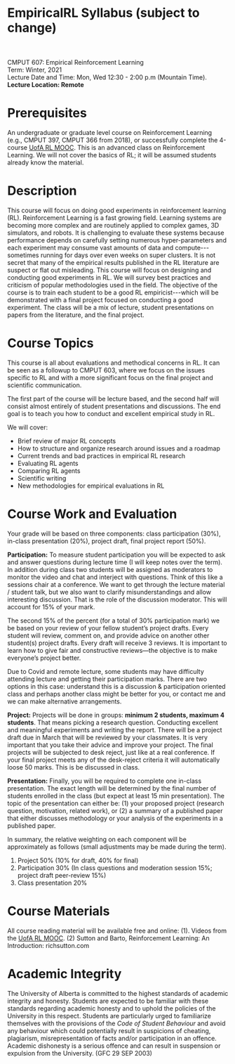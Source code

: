 # EmpiricalRL Syllabus (subject to change)
<br>
<br>
CMPUT 607: Empirical Reinforcement Learning
<br>
Term: Winter, 2021
<br>
Lecture Date and Time: Mon, Wed 12:30 - 2:00 p.m (Mountain Time). 
<b>Lecture Location: Remote</b>

<h1>Prerequisites</h1>

An undergraduate or graduate level course on Reinforcement Learning (e.g., CMPUT 397, CMPUT 366 from 2018), or successfully complete the 4-course <a href="http://uab.ca/RLMOOC">UofA RL MOOC</a>.
This is an advanced class on Reinforcement Learning. We will not cover the basics of RL; it will be assumed students already know the material.

<h1>Description</h1>

This course will focus on doing good experiments in reinforcement learning (RL). Reinforcement Learning is a fast growing field. Learning systems are becoming more complex and are routinely applied to complex games, 3D simulators, and robots. It is challenging to evaluate these systems because performance depends on carefully setting numerous hyper-parameters and each experiment may consume vast amounts of data and compute---sometimes running for days over even weeks on super clusters. It is not secret that many of the empirical results published in the RL literature are suspect or flat out misleading. This course will focus on designing and conducting good experiments in RL. We will survey best practices and criticism of popular methodologies used in the field. The objective of the course is to train each student to be a good RL empiricist---which will be demonstrated with a final project focused on conducting a good experiment. The class will be a mix of lecture, student presentations on papers from the literature, and the final project.

<h1>Course Topics</h1>

This course is all about evaluations and methodical concerns in RL. It can be seen as a followup to CMPUT 603, where we focus on the issues specific to RL and with a more significant focus on the final project and scientific communication. 

The first part of the course will be lecture based, and the second half will consist almost entirely of student presentations and discussions. The end goal is to teach you how to conduct and excellent empirical study in RL.

We will cover:
<ul>
<li>Brief review of major RL concepts</li>
<li>How to structure and organize research around issues and a roadmap</li>
<li>Current trends and bad practices in empirical RL research</li>
<li>Evaluating RL agents</li>
<li>Comparing RL agents</li>
<li>Scientific writing</li>
<li>New methodologies for empirical evaluations in RL</li>
</ul>



<h1>Course Work and Evaluation</h1>

Your grade will be based on three components: class participation (30%), in-class presentation (20%), project draft, final project report (50%).

<b>Participation:</b>
To measure student participation you will be expected to ask and answer questions during lecture time (I will keep notes over the term). In addition during class two students will be assigned as moderators to monitor the video and chat and interject with questions. Think of this like a sessions chair at a conference. We want to get through the lecture material / student talk, but we also want to clarify misunderstandings and allow interesting discussion. That is the role of the discussion moderator. This will account for 15% of your mark.

The second 15% of the percent (for a total of 30% participation mark) we be based on your review of your fellow student’s project drafts. Every student will review, comment on, and provide advice on another other student(s) project drafts. Every draft will receive 3 reviews. It is important to learn how to give fair and constructive reviews—the objective is to make everyone’s project better.

Due to Covid and remote lecture, some students may have difficulty attending lecture and getting their participation marks. There are two options in this case: understand this is a discussion & participation oriented class and perhaps another class might be better for you, or contact me and we can make alternative arrangements. 

<b>Project:</b>
Projects will be done in groups: <b>minimum 2 students, maximum 4 students</b>. That means picking a research question. Conducting excellent and meaningful experiments and writing the report. There will be a project draft due in March that will be reviewed by your classmates. It is very important that you take their advice and improve your project. The final projects will be subjected to desk reject, just like at a real conference. If your final project meets any of the desk-reject criteria it will automatically loose 50 marks. This is be discussed in class.

<b>Presentation:</b>
Finally, you will be required to complete one in-class presentation. The exact length will be determined by the final number of students enrolled in the class (but expect at least 15 min presentation). The topic of the presentation can either be: (1) your proposed project (research question, motivation, related work), or (2) a summary of a published paper that either discusses methodology or your analysis of the experiments in a published paper.

In summary, the relative weighting on each component will be approximately as follows (small adjustments may be made during the term).
 1. Project 50% (10% for draft, 40% for final)
 2. Participation 30% (In class questions and moderation session 15%; project draft peer-review 15%)
3. Class presentation 20%

<h1>Course Materials</h1>

All course reading material will be available free and online: (1). Videos from the <a href="http://uab.ca/RLMOOC">UofA RL MOOC</a>.
(2) Sutton and Barto, Reinforcement Learning: An Introduction: richsutton.com

<h1>Academic Integrity</h1>

The University of Alberta is committed to the highest standards of academic integrity and honesty. Students are expected to be familiar with these standards regarding academic honesty and to uphold the policies of the University in this respect. Students are particularly urged to familiarize themselves with the provisions of the <i>Code of Student Behaviour</i> and avoid any behaviour which could potentially result in suspicions of cheating, plagiarism, misrepresentation of facts and/or participation in an offence. Academic dishonesty is a serious offence and can result in suspension or expulsion from the University. (GFC 29 SEP 2003)

